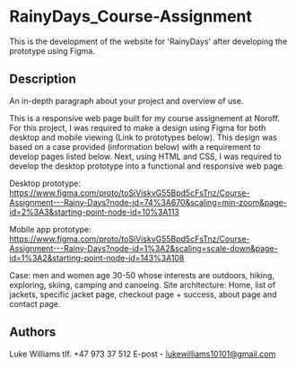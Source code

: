 # RainyDays_Course-Assignment

This is the development of the website for 'RainyDays' after developing the prototype using Figma.

## Description

An in-depth paragraph about your project and overview of use.

This is a responsive web page built for my course assignement at Noroff. For this project, I was required to make a design using Figma for both desktop and mobile viewing (Link to prototypes below). This design was based on a case provided (information below) with a requirement to develop pages listed below. Next, using HTML and CSS, I was required to develop the desktop prototype into a functional and responsive web page.

Desktop prototype: https://www.figma.com/proto/toSiViskvG55Bpd5cFsTnz/Course-Assignment---Rainy-Days?node-id=74%3A670&scaling=min-zoom&page-id=2%3A3&starting-point-node-id=10%3A113

Mobile app prototype: https://www.figma.com/proto/toSiViskvG55Bpd5cFsTnz/Course-Assignment---Rainy-Days?node-id=1%3A2&scaling=scale-down&page-id=1%3A2&starting-point-node-id=143%3A108

Case: men and women age 30-50 whose interests are outdoors, hiking, exploring, skiing, camping and canoeing.
Site architecture: Home, list of jackets, specific jacket page, checkout page + success, about page and contact page.

## Authors

Luke Williams
tlf. +47 973 37 512
E-post - lukewilliams10101@gmail.com
